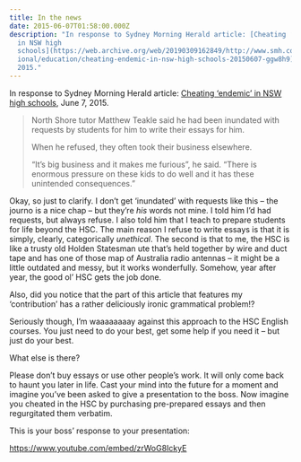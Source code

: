 ```yaml
---
title: In the news
date: 2015-06-07T01:58:00.000Z
description: "In response to Sydney Morning Herald article: [Cheating ‘endemic’
  in NSW high
  schools](https://web.archive.org/web/20190309162849/http://www.smh.com.au/nat\
  ional/education/cheating-endemic-in-nsw-high-schools-20150607-ggw8h9), June 7,
  2015."
---
```

In response to Sydney Morning Herald article: [Cheating ‘endemic’ in NSW high schools](https://web.archive.org/web/20190309162849/http://www.smh.com.au/national/education/cheating-endemic-in-nsw-high-schools-20150607-ggw8h9), June 7, 2015.

> North Shore tutor Matthew Teakle said he had been inundated with requests by students for him to write their essays for him.
>
> When he refused, they often took their business elsewhere.
>
> “It’s big business and it makes me furious”, he said. “There is enormous pressure on these kids to do well and it has these unintended consequences.”

Okay, so just to clarify. I don’t get ‘inundated’ with requests like this – the journo is a nice chap – but they’re *his* words not mine. I told him I’d had requests, but always refuse. I also told him that I teach to prepare students for life beyond the HSC. The main reason I refuse to write essays is that it is simply, clearly, categorically *unethical*. The second is that to me, the HSC is like a trusty old Holden Statesman ute that’s held together by wire and duct tape and has one of those map of Australia radio antennas – it might be a little outdated and messy, but it works wonderfully. Somehow, year after year, the good ol’ HSC gets the job done.

Also, did you notice that the part of this article that features my ‘contribution’ has a rather deliciously ironic grammatical problem!?

Seriously though, I’m waaaaaaaay against this approach to the HSC English courses. You just need to do your best, get some help if you need it – but just do your best.

What else is there?

Please don’t buy essays or use other people’s work. It will only come back to haunt you later in life. Cast your mind into the future for a moment and imagine you’ve been asked to give a presentation to the boss. Now imagine you cheated in the HSC by purchasing pre-prepared essays and then regurgitated them verbatim.

This is your boss’ response to your presentation:

<https://www.youtube.com/embed/zrWoG8IckyE>